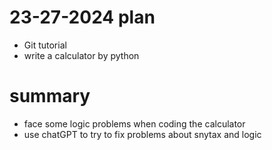 # 23-27-2024 plan
- Git tutorial
- write a calculator by python

# summary
- face some logic problems when coding the calculator
- use chatGPT to try to fix problems about snytax and logic 
